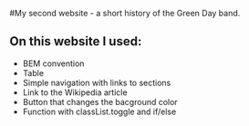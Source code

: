 #My second website - a short history of the Green Day band.
## On this website I used:
- BEM convention
- Table
- Simple navigation with links to sections
- Link to the Wikipedia article
- Button that changes the bacground color
- Function with classList.toggle and if/else
